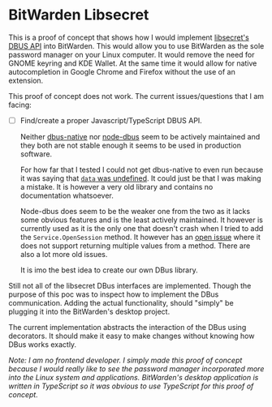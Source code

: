 # BitWarden Libsecret

This is a proof of concept that shows how I would implement [libsecret's DBUS API](https://specifications.freedesktop.org/secret-service/index.html) into BitWarden. This would allow you to use BitWarden as the sole password manager on your Linux computer. It would remove the need for GNOME keyring and KDE Wallet. At the same time it would allow for native autocompletion in Google Chrome and Firefox without the use of an extension.

This proof of concept does not work. The current issues/questions that I am facing:

- [ ] Find/create a proper Javascript/TypeScript DBUS API.

    Neither [dbus-native](https://github.com/sidorares/dbus-native) nor [node-dbus](https://github.com/Shouqun/node-dbus) seem to be actively maintained and they both are not stable enough it seems to be used in production software.

    For how far that I tested I could not get dbus-native to even run because it was saying that [`data` was undefined](https://github.com/sidorares/dbus-native/blob/master/lib/marshall.js#L60). It could just be that I was making a mistake. It is however a very old library and contains no documentation whatsoever.

    Node-dbus does seem to be the weaker one from the two as it lacks some obvious features and is the least actively maintained. It however is currently used as it is the only one that doesn't crash when I tried to add the `Service.OpenSession` method. It however has an [open issue](https://github.com/Shouqun/node-dbus/issues/132) where it does not support returning multiple values from a method. There are also a lot more old issues.

    It is imo the best idea to create our own DBus library.

Still not all of the libsecret DBus interfaces are implemented. Though the purpose of this poc was to inspect how to implement the DBus communication. Adding the actual functionality, should "simply" be plugging it into the BitWarden's desktop project.

The current implementation abstracts the interaction of the DBus using decorators. It should make it easy to make changes without knowing how DBus works exactly.

_Note: I am no frontend developer. I simply made this proof of concept because I would really like to see the password manager incorporated more into the Linux system and applications. BitWarden's desktop application is written in TypeScript so it was obvious to use TypeScript for this proof of concept._
